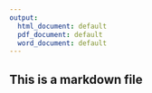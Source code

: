 ```yaml
---
output:
  html_document: default
  pdf_document: default
  word_document: default
---
```

## This is a markdown file